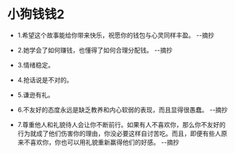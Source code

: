 # 小狗钱钱2

- 1.希望这个故事能给你带来快乐，祝愿你的钱包与心灵同样丰盈。 --摘抄

- 2.她学会了如何赚钱，也懂得了如何合理分配钱。 --摘抄

- 3.情绪稳定。

- 4.抢话说是不对的。

- 5.谦逊有礼。

- 6.不友好的态度永远是缺乏教养和内心软弱的表现，而且显得很愚蠢。 --摘抄

- 7.尊重他人和礼貌待人会让你不断前行。如果有人不喜欢你，那么你不友好的行为就成了他们伤害你的理由，你没必要这样自讨苦吃。而且，即便有些人原来不喜欢你，你也可以用礼貌重新赢得他们的好感。 --摘抄
